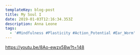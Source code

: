 ```yaml
---
templateKey: blog-post
title: My Soul I
date: 2019-01-03T12:16:34.353Z
description: Anna Leone
tags:
  - '#Mindfulness #Plasticity #Action_Potential #Ear_Worm'
---
```

<https://youtu.be/8Ao-ewzx5Bw?t=148>

